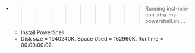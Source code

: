 * >>>>>>>>> Running inst-min-con-xtra-ms-powershell.sh ...
  * Install PowerShell.
  * Disk size = 1940240K. Space Used = 162960K. Runtime = 00:00:00:02.
